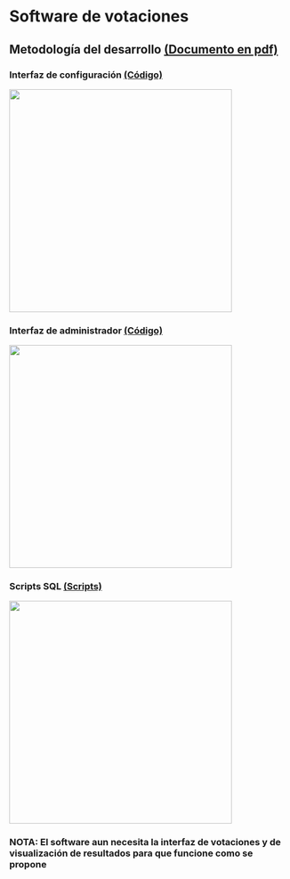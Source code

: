 # Software de votaciones

## Metodología del desarrollo [(Documento en pdf)](https://github.com/Luis-Pedroza/Proyectos_C_sharp/blob/main/Software_votaciones/SIBC%20Votaciones.pdf)

### Interfaz de configuración [(Código)](https://github.com/Luis-Pedroza/Proyectos_C_sharp/tree/main/Software_votaciones/configuracion)
<img src = "https://user-images.githubusercontent.com/115313081/227435066-6c283285-2f6a-4bc9-a0f7-fe2b34e2d182.jpeg" width = 400/>

### Interfaz de administrador [(Código)](https://github.com/Luis-Pedroza/Proyectos_C_sharp/tree/main/Software_votaciones/admin)
<img src = "https://user-images.githubusercontent.com/115313081/227435761-60775b27-352b-4cf5-b0a1-6a4067b35e33.jpeg" width = 400/>

### Scripts SQL [(Scripts)](https://github.com/Luis-Pedroza/Proyectos_C_sharp/tree/main/Software_votaciones/DataBase)
<img src = "https://user-images.githubusercontent.com/115313081/227437845-6ab9936f-6c1f-4f3e-a117-54008f128850.jpeg" width = 400/>


### NOTA: El software aun necesita la interfaz de votaciones y de visualización de resultados para que funcione como se propone
